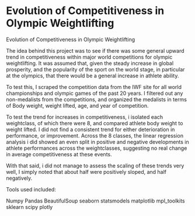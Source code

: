 # Evolution of Competitiveness in Olympic Weightlifting

Evolution of Competitiveness in Olympic Weightlifting

The idea behind this project was to see if there was some general upward trend in competitiveness within major world competitions for olympic weightlifting. It was assumed that, given the steady increase in global prosperity, and the popularity of the sport on the world stage, in particular at the olympics, that there would be a general increase in athlete ability. 

To test this, I scraped the competition data from the IWF site for all world championships and olympic games of the past 20 years. I filtered out any non-medalists from the competitions, and organized the medalists in terms of Body weight, weight lifted, age, and year of competition.

To test the trend for increases in competitiveness, i isolated each weightclass, of which there were 8, and compared athlete body weight to weight lifted. I did not find a consistent trend for either deterioration in performance, or improvement. Across the 8 classes, the linear regression analysis i did showed an even split in positive and negative developments in athlete performances across the weightclasses, suggesting no real change in average competitiveness at these events. 

With that said, i did not manage to assess the scaling of these trends very well, I simply noted that about half were positively sloped, and half negatively.  

Tools used included:

Numpy
Pandas
BeautifulSoup
seaborn
statsmodels
matplotlib
mpl_toolkits
sklearn
scipy
plotly
